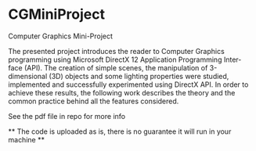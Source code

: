 # CGMiniProject
Computer Graphics Mini-Project

The presented project introduces the reader to Computer Graphics
programming using Microsoft DirectX 12 Application Programming Inter-
face (API). The creation of simple scenes, the manipulation of 3-dimensional
(3D) objects and some lighting properties were studied, implemented and
successfully experimented using DirectX API. In order to achieve these
results, the following work describes the theory and the common practice
behind all the features considered.

See the pdf file in repo for more info

** The code is uploaded as is, there is no guarantee it will run in your machine **
